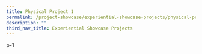 ```yaml
---
title: Physical Project 1
permalink: /project-showcase/experiential-showcase-projects/physical-projects-1/
description: ""
third_nav_title: Experiential Showcase Projects
---
```

p-1